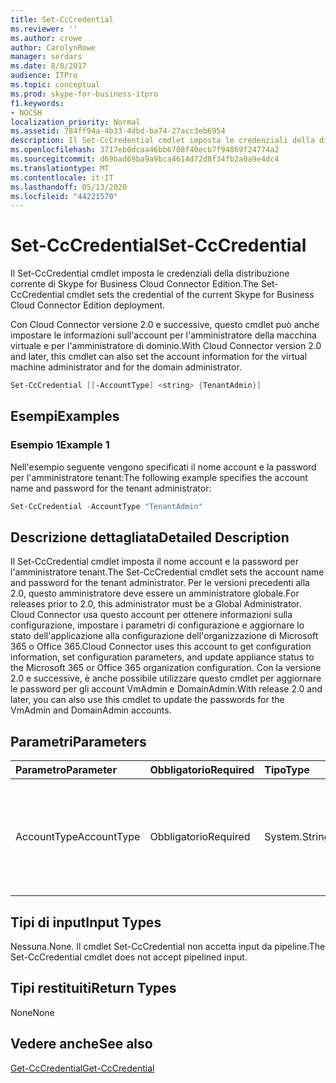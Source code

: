 ```yaml
---
title: Set-CcCredential
ms.reviewer: ''
ms.author: crowe
author: CarolynRowe
manager: serdars
ms.date: 8/8/2017
audience: ITPro
ms.topic: conceptual
ms.prod: skype-for-business-itpro
f1.keywords:
- NOCSH
localization_priority: Normal
ms.assetid: 784ff94a-4b33-4dbd-ba74-27acc3eb6954
description: Il Set-CcCredential cmdlet imposta le credenziali della distribuzione corrente di Skype for Business Cloud Connector Edition.
ms.openlocfilehash: 3717eb0dcaa46bb6708f40ecb7f94869f24774a2
ms.sourcegitcommit: d69bad69ba9a9bca4614d72d8f34fb2a0a9e4dc4
ms.translationtype: MT
ms.contentlocale: it-IT
ms.lasthandoff: 05/13/2020
ms.locfileid: "44221570"
---
```

# <a name="set-cccredential"></a><span data-ttu-id="9c541-103">Set-CcCredential</span><span class="sxs-lookup"><span data-stu-id="9c541-103">Set-CcCredential</span></span>
 
<span data-ttu-id="9c541-104">Il Set-CcCredential cmdlet imposta le credenziali della distribuzione corrente di Skype for Business Cloud Connector Edition.</span><span class="sxs-lookup"><span data-stu-id="9c541-104">The Set-CcCredential cmdlet sets the credential of the current Skype for Business Cloud Connector Edition deployment.</span></span> 
  
<span data-ttu-id="9c541-105">Con Cloud Connector versione 2.0 e successive, questo cmdlet può anche impostare le informazioni sull'account per l'amministratore della macchina virtuale e per l'amministratore di dominio.</span><span class="sxs-lookup"><span data-stu-id="9c541-105">With Cloud Connector version 2.0 and later, this cmdlet can also set the account information for the virtual machine administrator and for the domain administrator.</span></span>
  
```powershell
Set-CcCredential [[-AccountType] <string> {TenantAdmin}]
```

## <a name="examples"></a><span data-ttu-id="9c541-106">Esempi</span><span class="sxs-lookup"><span data-stu-id="9c541-106">Examples</span></span>
<span data-ttu-id="9c541-107"><a name="Examples"> </a></span><span class="sxs-lookup"><span data-stu-id="9c541-107"><a name="Examples"> </a></span></span>

### <a name="example-1"></a><span data-ttu-id="9c541-108">Esempio 1</span><span class="sxs-lookup"><span data-stu-id="9c541-108">Example 1</span></span>

<span data-ttu-id="9c541-109">Nell'esempio seguente vengono specificati il nome account e la password per l'amministratore tenant:</span><span class="sxs-lookup"><span data-stu-id="9c541-109">The following example specifies the account name and password for the tenant administrator:</span></span>
  
```powershell
Set-CcCredential -AccountType "TenantAdmin"
```

## <a name="detailed-description"></a><span data-ttu-id="9c541-110">Descrizione dettagliata</span><span class="sxs-lookup"><span data-stu-id="9c541-110">Detailed Description</span></span>
<span data-ttu-id="9c541-111"><a name="DetailedDescription"> </a></span><span class="sxs-lookup"><span data-stu-id="9c541-111"><a name="DetailedDescription"> </a></span></span>

<span data-ttu-id="9c541-112">Il Set-CcCredential cmdlet imposta il nome account e la password per l'amministratore tenant.</span><span class="sxs-lookup"><span data-stu-id="9c541-112">The Set-CcCredential cmdlet sets the account name and password for the tenant administrator.</span></span> <span data-ttu-id="9c541-113">Per le versioni precedenti alla 2.0, questo amministratore deve essere un amministratore globale.</span><span class="sxs-lookup"><span data-stu-id="9c541-113">For releases prior to 2.0, this administrator must be a Global Administrator.</span></span> <span data-ttu-id="9c541-114">Cloud Connector usa questo account per ottenere informazioni sulla configurazione, impostare i parametri di configurazione e aggiornare lo stato dell'applicazione alla configurazione dell'organizzazione di Microsoft 365 o Office 365.</span><span class="sxs-lookup"><span data-stu-id="9c541-114">Cloud Connector uses this account to get configuration information, set configuration parameters, and update appliance status to the Microsoft 365 or Office 365 organization configuration.</span></span> <span data-ttu-id="9c541-115">Con la versione 2.0 e successive, è anche possibile utilizzare questo cmdlet per aggiornare le password per gli account VmAdmin e DomainAdmin.</span><span class="sxs-lookup"><span data-stu-id="9c541-115">With release 2.0 and later, you can also use this cmdlet to update the passwords for the VmAdmin and DomainAdmin accounts.</span></span>
  
## <a name="parameters"></a><span data-ttu-id="9c541-116">Parametri</span><span class="sxs-lookup"><span data-stu-id="9c541-116">Parameters</span></span>
<span data-ttu-id="9c541-117"><a name="DetailedDescription"> </a></span><span class="sxs-lookup"><span data-stu-id="9c541-117"><a name="DetailedDescription"> </a></span></span>

|<span data-ttu-id="9c541-118">**Parametro**</span><span class="sxs-lookup"><span data-stu-id="9c541-118">**Parameter**</span></span>|<span data-ttu-id="9c541-119">**Obbligatorio**</span><span class="sxs-lookup"><span data-stu-id="9c541-119">**Required**</span></span>|<span data-ttu-id="9c541-120">**Tipo**</span><span class="sxs-lookup"><span data-stu-id="9c541-120">**Type**</span></span>|<span data-ttu-id="9c541-121">**Descrizione**</span><span class="sxs-lookup"><span data-stu-id="9c541-121">**Description**</span></span>|
|:-----|:-----|:-----|:-----|
| <span data-ttu-id="9c541-122">AccountType</span><span class="sxs-lookup"><span data-stu-id="9c541-122">AccountType</span></span> <br/> | <span data-ttu-id="9c541-123">Obbligatorio</span><span class="sxs-lookup"><span data-stu-id="9c541-123">Required</span></span> <br/> |<span data-ttu-id="9c541-124">System.String</span><span class="sxs-lookup"><span data-stu-id="9c541-124">System.String</span></span>  <br/> | <span data-ttu-id="9c541-125">Il valore del parametro deve essere "TenantAdmin", "VmAdmin" o "DomainAdmin".</span><span class="sxs-lookup"><span data-stu-id="9c541-125">Parameter value must be "TenantAdmin", "VmAdmin", or "DomainAdmin".</span></span> <br/> |
   
## <a name="input-types"></a><span data-ttu-id="9c541-126">Tipi di input</span><span class="sxs-lookup"><span data-stu-id="9c541-126">Input Types</span></span>
<span data-ttu-id="9c541-127"><a name="InputTypes"> </a></span><span class="sxs-lookup"><span data-stu-id="9c541-127"><a name="InputTypes"> </a></span></span>

<span data-ttu-id="9c541-128">Nessuna.</span><span class="sxs-lookup"><span data-stu-id="9c541-128">None.</span></span> <span data-ttu-id="9c541-129">Il cmdlet Set-CcCredential non accetta input da pipeline.</span><span class="sxs-lookup"><span data-stu-id="9c541-129">The Set-CcCredential cmdlet does not accept pipelined input.</span></span>
  
## <a name="return-types"></a><span data-ttu-id="9c541-130">Tipi restituiti</span><span class="sxs-lookup"><span data-stu-id="9c541-130">Return Types</span></span>
<span data-ttu-id="9c541-131"><a name="ReturnTypes"> </a></span><span class="sxs-lookup"><span data-stu-id="9c541-131"><a name="ReturnTypes"> </a></span></span>

<span data-ttu-id="9c541-132">None</span><span class="sxs-lookup"><span data-stu-id="9c541-132">None</span></span>
  
## <a name="see-also"></a><span data-ttu-id="9c541-133">Vedere anche</span><span class="sxs-lookup"><span data-stu-id="9c541-133">See also</span></span>
<span data-ttu-id="9c541-134"><a name="ReturnTypes"> </a></span><span class="sxs-lookup"><span data-stu-id="9c541-134"><a name="ReturnTypes"> </a></span></span>

[<span data-ttu-id="9c541-135">Get-CcCredential</span><span class="sxs-lookup"><span data-stu-id="9c541-135">Get-CcCredential</span></span>](get-cccredential.md)
  

